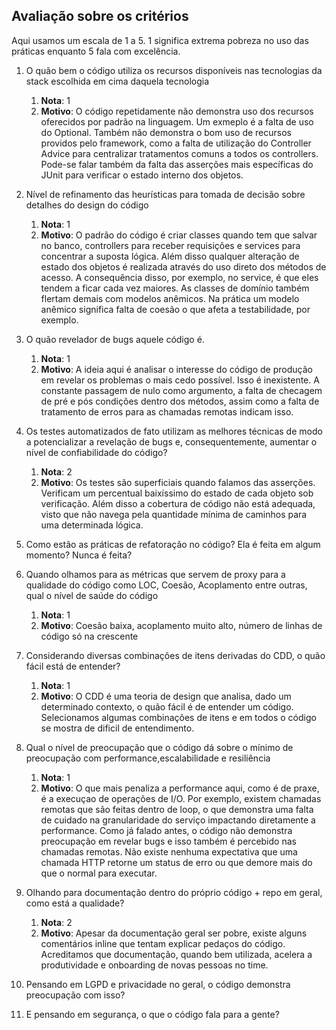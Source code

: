 ## Avaliação sobre os critérios

Aqui usamos um escala de 1 a 5. 1 significa extrema pobreza no uso das práticas enquanto 5 fala com excelência. 

1. O quão bem o código utiliza os recursos disponíveis nas tecnologias da stack escolhida em cima daquela tecnologia
    1. **Nota**: 1
    1. **Motivo**: O código repetidamente não demonstra uso dos recursos oferecidos por padrão na linguagem. Um exmeplo é a falta de uso do Optional. Também não demonstra o bom uso de recursos providos pelo framework, como a falta de utilização do Controller Advice para centralizar tratamentos comuns a todos os controllers. Pode-se falar também da falta das asserções mais específicas do JUnit para verificar o estado interno dos objetos. 
1. Nível de refinamento das heurísticas para tomada de decisão sobre detalhes do design do código
    1. **Nota**: 1
    1. **Motivo**: O padrão do código é criar classes quando tem que salvar no banco, controllers para receber requisições e services para concentrar a suposta lógica. Além disso qualquer alteração de estado dos objetos é realizada através do uso direto dos métodos de acesso. A consequência disso, por exemplo, no service, é que eles tendem a ficar cada vez maiores. As classes de domínio também flertam demais com modelos anêmicos. Na prática um modelo anêmico significa falta de coesão o que afeta a testabilidade, por exemplo. 
1. O quão revelador de bugs aquele código é.
    1. **Nota**: 1
    1. **Motivo**: A ideia aqui é analisar o interesse do código de produção em revelar os problemas o mais cedo possível. Isso é inexistente. A constante passagem de nulo como argumento, a falta de checagem de pré e pós condições dentro dos métodos, assim como a falta de tratamento de erros para as chamadas remotas indicam isso. 

5. Os testes automatizados de fato utilizam as melhores técnicas de modo a potencializar a revelação de bugs e, consequentemente, aumentar o nível de confiabilidade do código?
    1. **Nota**: 2
    1. **Motivo**: Os testes são superficiais quando falamos das asserções. Verificam um percentual baixíssimo do estado de cada objeto sob verificação. Além disso a cobertura de código não está adequada, visto que não navega pela quantidade mínima de caminhos para uma determinada lógica. 
6. Como estão as práticas de refatoração no código? Ela é feita em algum momento? Nunca é feita?
7. Quando olhamos para as métricas que servem de proxy para a qualidade do código como LOC, Coesão, Acoplamento entre outras, qual o nível de saúde do código
    1. **Nota**: 1
    1. **Motivo**: Coesão baixa, acoplamento muito alto, número de linhas de código só na crescente 
8. Considerando diversas combinações de itens derivadas do CDD, o quão fácil está de entender?
    1. **Nota**: 1
    1. **Motivo**: O CDD é uma teoria de design que analisa, dado um determinado contexto, o quão fácil é de entender um código. Selecionamos algumas combinações de itens e em todos o código se mostra de dificil de entendimento.
9. Qual o nível de preocupação que o código dá sobre o mínimo de preocupação com performance,escalabilidade e resiliência
    1. **Nota**: 1
    1. **Motivo**: O que mais penaliza a performance aqui, como é de praxe, é a execuçao de operações de I/O. Por exemplo, existem chamadas remotas que são feitas dentro de loop, o que demonstra uma falta de cuidado na granularidade do serviço impactando diretamente a performance. Como já falado antes, o código não demonstra preocupação em revelar bugs e isso também é percebido nas chamadas remotas. Não existe nenhuma expectativa que uma chamada HTTP retorne um status de erro ou que demore mais do que o normal para executar. 

10. Olhando para documentação dentro do próprio código + repo em geral, como está a qualidade? 
    1. **Nota**: 2
    1. **Motivo**: Apesar da documentação geral ser pobre, existe alguns comentários inline que tentam explicar pedaços do código. Acreditamos que documentação, quando bem utilizada, acelera a produtividade e onboarding de novas pessoas no time.  
11. Pensando em LGPD e privacidade no geral, o código demonstra preocupação com isso?
12. E pensando em segurança, o que o código fala para a gente?